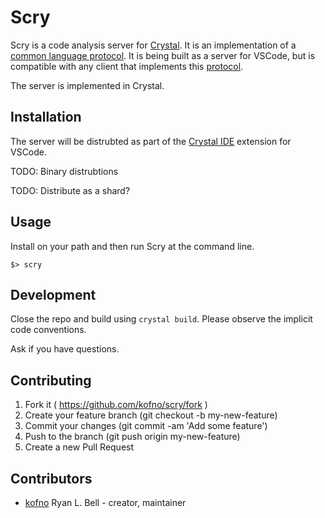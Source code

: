# Scry

Scry is a code analysis server for [Crystal](http://crystal-lang.org).
It is an implementation of a [common language protocol](https://code.visualstudio.com/blogs/2016/06/27/common-language-protocol).
It is being built as a server for VSCode, but is compatible with any
client that implements this [protocol](https://github.com/Microsoft/language-server-protocol).

The server is implemented in Crystal.

## Installation

The server will be distrubted as part of the [Crystal IDE](https://github.com/kofno/crystal-ide) extension
for VSCode.

TODO: Binary distrubtions

TODO: Distribute as a shard?

## Usage

Install on your path and then run Scry at the command line.

    $> scry

## Development

Close the repo and build using `crystal build`. Please observe the implicit code conventions.

Ask if you have questions.

## Contributing

1. Fork it ( https://github.com/kofno/scry/fork )
2. Create your feature branch (git checkout -b my-new-feature)
3. Commit your changes (git commit -am 'Add some feature')
4. Push to the branch (git push origin my-new-feature)
5. Create a new Pull Request

## Contributors

- [kofno](https://github.com/kofno) Ryan L. Bell - creator, maintainer
